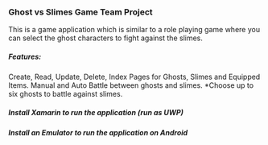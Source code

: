 ### Ghost vs Slimes Game Team Project

This is a game application which is similar to a role playing game where you can select the ghost characters to fight against the slimes. 

##### Features: 
Create, Read, Update, Delete, Index Pages for Ghosts, Slimes and Equipped Items.
Manual and Auto Battle between ghosts and slimes.
  *Choose up to six ghosts to battle against slimes.

##### Install Xamarin to run the application (run as UWP)

##### Install an Emulator to run the application on Android

